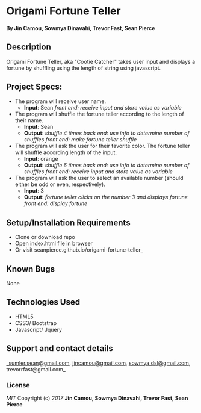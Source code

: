 # Origami Fortune Teller

#### By Jin Camou, Sowmya Dinavahi, Trevor Fast, Sean Pierce

## Description
Origami Fortune Teller, aka "Cootie Catcher" takes user input and displays a fortune by shuffling using the length of string using javascript.
## Project Specs:
* The program will receive user name.
  * **Input**: Sean
  _front end: receive input and store value as variable_
* The program will shuffle the fortune teller according to the length of their name.
  * **Input**: Sean
  * **Output**: _shuffle 4 times_
  _back end: use info to determine number of shuffles_
  _front end: make fortune teller shuffle_
* The program will ask the user for their favorite color. The fortune teller will shuffle according length of the input.
  * **Input**: orange
  * **Output**: _shuffle 6 times_
  _back end: use info to determine number of shuffles_
  _front end: receive input and store value as variable_
* The program will ask the user to select an available number (should either be odd or even, respectively).
  * **Input**: 3
  * **Output**: _fortune teller clicks on the number 3 and displays fortune_
  _front end: display fortune_
## Setup/Installation Requirements
* Clone or download repo
* Open index.html file in browser
* Or visit seanpierce.github.io/origami-fortune-teller_
## Known Bugs
None
## Technologies Used
* HTML5
* CSS3/ Bootstrap
* Javascript/ Jquery
## Support and contact details
_sumler.sean@gmail.com, jincamou@gmail.com, sowmya.dsl@gmail.com, trevorrfast@gmail.com_
### License
_MIT_
Copyright (c) _2017_ **Jin Camou, Sowmya Dinavahi, Trevor Fast, Sean Pierce**
